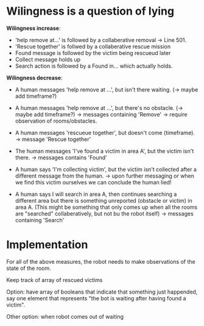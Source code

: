 # Wilingness is a question of lying
__Wilingness increase__:
- 'help remove at...' is followed by a collaberative removal
	-> Line 501.
- 'Rescue together' is follwed by a collaberative rescue mission
- Found message is followed by the victim being rescueud later
- Collect message holds up
- Search action is followed by a Found in... which actually holds.

__Wilingness decrease__:
- A human messages 'help remove at ...', but isn't there waiting. (-> maybe add timeframe?)
- A human messages 'help remove at ...', but there's no obstacle. (-> maybe add timeframe?)
    -> messages containing 'Remove'
    -> require observation of rooms/obstacles.
    
- A human messages 'rescueue together', but doesn't come (timeframe).
    -> message 'Rescue together'

- The human messages 'I've found a victim in area A', but the victim isn't there.
    -> messages contains 'Found'

- A human says 'I'm collecting victim', but the victim isn't collected after a different message from the human.
	-> upon further messaging or when we find this victim ourselves we can conclude the human lied!

- A human says I will search in area A, then continues searching a different area but there is something unreported (obstacle or victim) in area A.
    (This might be something that only comes up when all the rooms are "searched" collaberatively, but not bu the robot itself)
    -> messages containing 'Search'


# Implementation
For all of the above measures, the robot needs to make observations of the state of the room.

Keep track of array of rescued victims

Option: have array of booleans that indicate that something just happended, say one element that represents "the bot is waiting after having found a victim".

Other option: when robot comes out of waiting